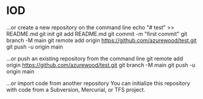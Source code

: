 # IOD

…or create a new repository on the command line
echo "# test" >> README.md
git init
git add README.md
git commit -m "first commit"
git branch -M main
git remote add origin https://github.com/azurewood/test.git
git push -u origin main

…or push an existing repository from the command line
git remote add origin https://github.com/azurewood/test.git
git branch -M main
git push -u origin main

…or import code from another repository
You can initialize this repository with code from a Subversion, Mercurial, or TFS project.